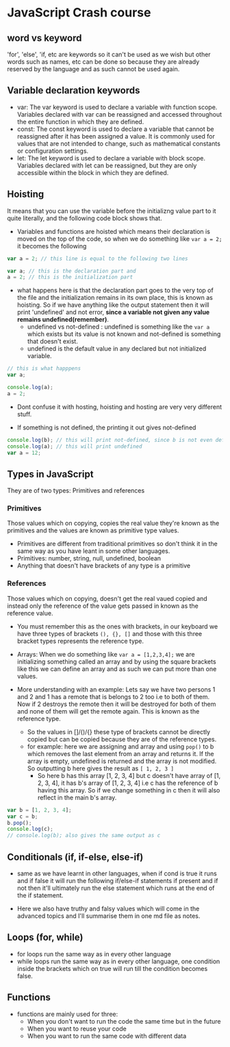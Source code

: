# JavaScript Crash course

## word vs keyword

'for', 'else', 'if, etc are keywords so it can't be used as we wish but other words such as names, etc can be done so because they are already reserved by the language and as such cannot be used again.

## Variable declaration keywords

- var: The var keyword is used to declare a variable with function scope. Variables declared with var can be reassigned and accessed throughout the entire function in which they are defined.
- const: The const keyword is used to declare a variable that cannot be reassigned after it has been assigned a value. It is commonly used for values that are not intended to change, such as mathematical constants or configuration settings.
- let: The let keyword is used to declare a variable with block scope. Variables declared with let can be reassigned, but they are only accessible within the block in which they are defined.

## Hoisting

It means that you can use the variable before the initializng value part to it quite literally, and the following code block shows that.

- Variables and functions are hoisted which means their declaration is moved on the top of the code, so when we do something like `var a = 2;` it becomes the following

``` js
var a = 2; // this line is equal to the following two lines

var a; // this is the declaration part and
a = 2; // this is the initialization part
```

- what happens here is that the declaration part goes to the very top of the file and the initialization remains in its own place, this is known as hoisting. So if we have anything like the output statement then it will print 'undefined' and not error, **since a variable not given any value remains undefined(remember)**.
  - undefined vs not-defined : undefined is something like the `var a` which exists but its value is not known and not-defined is something that doesn't exist.
  - undefined is the default value in any declared but not initialized variable.

```js
// this is what happpens
var a;

console.log(a);
a = 2;
```

- Dont confuse it with hosting, hoisting and hosting are very very different stuff.

- If something is not defined, the printing it out gives not-defined

``` js
console.log(b); // this will print not-defined, since b is not even defined in this scope
console.log(a); // this will print undefined
var a = 12;

```

## Types in JavaScript

They are of two types: Primitives and references

### Primitives

Those values which on copying, copies the real value they're known as the primitives and the values are known as primitive type values.

- Primitives are different from traditional primitives so don't think it in the same way as you have leant in some other languages.
- Primitives: number, string, null, undefined, boolean
- Anything that doesn't have brackets of any type is a primitive

### References

Those values which on copying, doesn't get the real vaued copied and instead only the reference of the value gets passed in known as the reference value.

- You must remember this as the ones with brackets, in our keyboard we have three types of brackets `(), {}, []` and those with this three bracket types represents the reference type.

- Arrays: When we do something like `var a = [1,2,3,4];` we are initializing something called an array and by using the square brackets like this we can define an array and as such we can put more than one values.

- More understanding with an example: Lets say we have two persons 1 and 2 and 1 has a remote that is belongs to 2 too i.e to both of them. Now if 2 destroys the remote then it will be destroyed for both of them and none of them will get the remote again. This is known as the reference type.
  - So the values in []/()/{} these type of brackets cannot be directly copied but can be copied because they are of the reference types.
  - for example: here we are assigning and array and using `pop()` to b which removes the last element from an array and returns it. If the array is empty, undefined is returned and the array is not modified. So outputting b here gives the result as `[ 1, 2, 3 ]`
    - So here b has this array [1, 2, 3, 4] but c doesn't have array of [1, 2, 3, 4], it has b's array of [1, 2, 3, 4] i.e c has the reference of b having this array. So if we change something in c then it will also reflect in the main b's array.

```js
var b = [1, 2, 3, 4];
var c = b;
b.pop();
console.log(c);
// console.log(b); also gives the same output as c
```

## Conditionals (if, if-else, else-if)

- same as we have learnt in other languages, when if cond is true it runs and if false it will run the following if/else-if statements if present and if not then it'll ultimately run the else statement which runs at the end of the if statement.

- Here we also have truthy and falsy values which will come in the advanced topics and I'll summarise them in one md file as notes.

## Loops (for, while)

- for loops run the same way as in every other language
- while loops run the same way as in every other language, one condition inside the brackets which on true will run till the condition becomes false.

## Functions

- functions are mainly used for three:
  - When you don't want to run the code the same time but in the future
  - When you want to reuse your code
  - When you want to run the same code with different data
